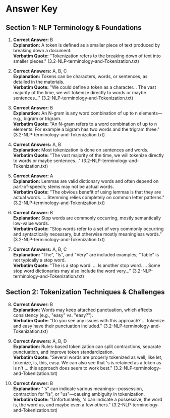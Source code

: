 # Answer Key

## Section 1: NLP Terminology & Foundations

1. **Correct Answer:** B  
**Explanation:** A token is defined as a smaller piece of text produced by breaking down a document.  
**Verbatim Quote:** "Tokenization refers to the breaking down of text into smaller pieces." (3.2-NLP-terminology-and-Tokenization.txt)

2. **Correct Answers:** A, B, C  
**Explanation:** Tokens can be characters, words, or sentences, as detailed in the materials.  
**Verbatim Quote:** "We could define a token as a character... The vast majority of the time, we will tokenize directly to words or maybe sentences..." (3.2-NLP-terminology-and-Tokenization.txt)

3. **Correct Answer:** B  
**Explanation:** An N-gram is any word combination of up to n elements—e.g., bigram or trigram.  
**Verbatim Quote:** "An N-gram refers to a word combination of up to n elements. For example a bigram has two words and the trigram three." (3.2-NLP-terminology-and-Tokenization.txt)

4. **Correct Answers:** A, B  
**Explanation:** Most tokenization is done on sentences and words.  
**Verbatim Quote:** "The vast majority of the time, we will tokenize directly to words or maybe sentences..." (3.2-NLP-terminology-and-Tokenization.txt)

5. **Correct Answer:** A  
**Explanation:** Lemmas are valid dictionary words and often depend on part-of-speech; stems may not be actual words.  
**Verbatim Quote:** "The obvious benefit of using lemmas is that they are actual words. ... Stemming relies completely on common letter patterns." (3.2-NLP-terminology-and-Tokenization.txt)

6. **Correct Answer:** B  
**Explanation:** Stop words are commonly occurring, mostly semantically low-value words.  
**Verbatim Quote:** "Stop words refer to a set of very commonly occurring and syntactically necessary, but otherwise mostly meaningless words." (3.2-NLP-terminology-and-Tokenization.txt)

7. **Correct Answers:** A, B, C  
**Explanation:** "The", "Is", and "Very" are included examples; "Table" is not typically a stop word.  
**Verbatim Quote:** "The is a stop word. ... Is another stop word. ... Some stop word dictionaries may also include the word very..." (3.2-NLP-terminology-and-Tokenization.txt)

## Section 2: Tokenization Techniques & Challenges

8. **Correct Answer:** B  
**Explanation:** Words may keep attached punctuation, which affects consistency (e.g., "easy" vs. "easy?").  
**Verbatim Quote:** "Do you see any issues with this approach? ... tokenize and easy have their punctuation included." (3.2-NLP-terminology-and-Tokenization.txt)

9. **Correct Answers:** A, B, D  
**Explanation:** Rules-based tokenization can split contractions, separate punctuation, and improve token standardization.  
**Verbatim Quote:** "Several words are properly tokenized as well, like let, tokenize, is, this, easy. We can also see that 's is retained as a token as is n't ... this approach does seem to work best." (3.2-NLP-terminology-and-Tokenization.txt)

10. **Correct Answer:** B  
**Explanation:** "'s" can indicate various meanings—possession, contraction for "is", or "us"—causing ambiguity in tokenization.  
**Verbatim Quote:** "Unfortunately, 's can indicate a possessive, the word is, the word us, and maybe even a few others." (3.2-NLP-terminology-and-Tokenization.txt)
